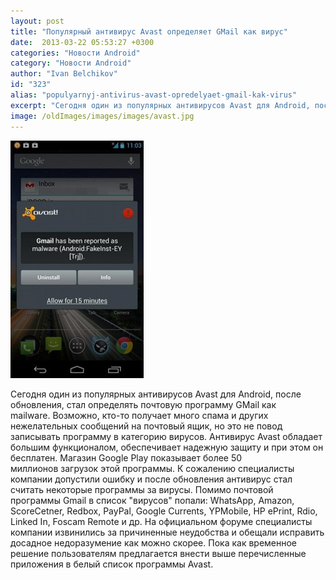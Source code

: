 ```yaml
---
layout: post
title: "Популярный антивирус Avast определяет GMail как вирус"
date:  2013-03-22 05:53:27 +0300
categories: "Новости Android"
category: "Новости Android"
author: "Ivan Belchikov"
id: "323"
alias: "populyarnyj-antivirus-avast-opredelyaet-gmail-kak-virus"
excerpt: "Сегодня один из популярных антивирусов Avast для Android, после обновления, стал определять почтовую программу GMail как mailware. Возможно, кто-то получает много спама и других нежелательных сообщений на почтовый ящик, но это не повод записывать программу в категорию вирусов."
image: /oldImages/images/images/avast.jpg
---
```

<img src="/oldImages/images/images/avast.jpg" alt="Avast" >

Сегодня один из популярных антивирусов Avast для Android, после обновления, стал определять почтовую программу GMail как mailware. Возможно, кто-то получает много спама и других нежелательных сообщений на почтовый ящик, но это не повод записывать программу в категорию вирусов.
Антивирус Avast обладает большим функционалом, обеспечивает надежную защиту и при этом он бесплатен. Магазин Google Play показывает более 50 миллионов загрузок этой программы. К сожалению специалисты компании допустили ошибку и после обновления антивирус стал считать некоторые программы за вирусы. Помимо почтовой программы Gmail в список "вирусов" попали: WhatsApp, Amazon, ScoreCetner, Redbox, PayPal, Google Currents, YPMobile, HP ePrint, Rdio, Linked In, Foscam Remote и др. На официальном форуме специалисты компании извинились за причиненные неудобства и обещали исправить досадное недоразумение как можно скорее. Пока как временное решение пользователям предлагается внести выше перечисленные приложения в белый список программы Avast.

 

 
